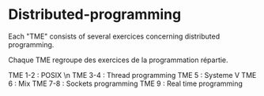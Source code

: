 # Distributed-programming

Each "TME" consists of several exercices concerning distributed programming.

Chaque TME regroupe des exercices de la programmation répartie.

TME 1-2 : POSIX \n
TME 3-4 : Thread programming
TME 5 : Systeme V
TME 6 : Mix
TME 7-8 : Sockets programming
TME 9 :  Real time programming

